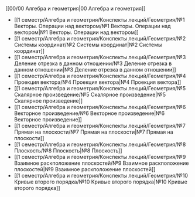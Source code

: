 [[00/00 Алгебра и геометрия|00 Алгебра и геометрия]]

- [[1 семестр/Алгебра и геометрия/Конспекты лекций/Геометрия/№1 Векторы. Операции над вектором/№1 Векторы. Операции над вектором|№1 Векторы. Операции над вектором]]
- [[1 семестр/Алгебра и геометрия/Конспекты лекций/Геометрия/№2 Системы координат/№2 Системы координат|№2 Системы координат]]
- [[1 семестр/Алгебра и геометрия/Конспекты лекций/Геометрия/№3 Деление отрезка в данном отношении/№3 Деление отрезка в данном отношении|№3 Деление отрезка в данном отношении]]
- [[1 семестр/Алгебра и геометрия/Конспекты лекций/Геометрия/№4 Проекция вектора/№4 Проекция вектора|№4 Проекция вектора]]
- [[1 семестр/Алгебра и геометрия/Конспекты лекций/Геометрия/№5 Скалярное произведение/№5 Скалярное произведение|№5 Скалярное произведение]]
- [[1 семестр/Алгебра и геометрия/Конспекты лекций/Геометрия/№6 Векторное произведение/№6 Векторное произведение|№6 Векторное произведение]]
- [[1 семестр/Алгебра и геометрия/Конспекты лекций/Геометрия/№7 Прямая на плоскости/№7 Прямая на плоскости|№7 Прямая на плоскости]]
- [[1 семестр/Алгебра и геометрия/Конспекты лекций/Геометрия/№8 Плоскость/№8 Плоскость|№8 Плоскость]]
- [[1 семестр/Алгебра и геометрия/Конспекты лекций/Геометрия/№9 Взаимное раскположение плоскостей/№9 Взаимное раскположение плоскостей|№9 Взаимное раскположение плоскостей]]
- [[1 семестр/Алгебра и геометрия/Конспекты лекций/Геометрия/№10 Кривые второго порядка/№10 Кривые второго порядка|№10 Кривые второго порядка]]
